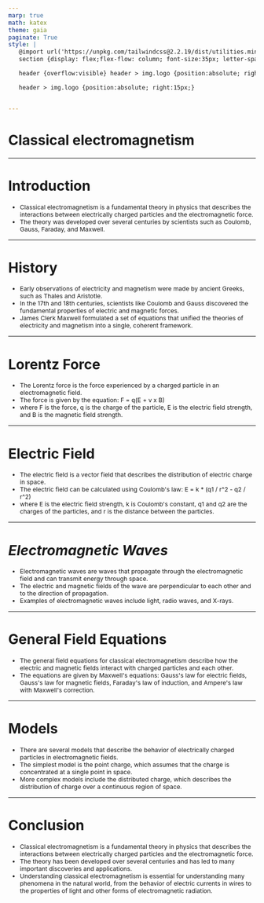 ```yaml
---
marp: true
math: katex
theme: gaia
paginate: True
style: |
   @import url('https://unpkg.com/tailwindcss@2.2.19/dist/utilities.min.css');
   section {display: flex;flex-flow: column; font-size:35px; letter-spacing:1.4px;}

   header {overflow:visible} header > img.logo {position:absolute; right:15px;}

   header > img.logo {position:absolute; right:15px;}


---
```

<!-- backgroundColor: white -->
<!-- _class: lead -->

 # Classical electromagnetism

---
<style scoped>p,li {font-size:0.92em}</style>

 # Introduction
- Classical electromagnetism is a fundamental theory in physics that describes the interactions between electrically charged particles and the electromagnetic force.
- The theory was developed over several centuries by scientists such as Coulomb, Gauss, Faraday, and Maxwell.


---
<style scoped>p,li {font-size:0.88em}</style>

 # History
- Early observations of electricity and magnetism were made by ancient Greeks, such as Thales and Aristotle.
- In the 17th and 18th centuries, scientists like Coulomb and Gauss discovered the fundamental properties of electric and magnetic forces.
- James Clerk Maxwell formulated a set of equations that unified the theories of electricity and magnetism into a single, coherent framework.


---
<style scoped>p,li {font-size:0.88em}</style>

 # Lorentz Force

- The Lorentz force is the force experienced by a charged particle in an electromagnetic field.
- The force is given by the equation: F = q(E + v x B)
- where F is the force, q is the charge of the particle, E is the electric field strength, and B is the magnetic field strength.

---
<style scoped>p,li {font-size:0.88em}</style>

 # Electric Field

- The electric field is a vector field that describes the distribution of electric charge in space.
- The electric field can be calculated using Coulomb's law: E = k \* (q1 / r^2 - q2 / r^2)
- where E is the electric field strength, k is Coulomb's constant, q1 and q2 are the charges of the particles, and r is the distance between the particles.

---
<style scoped>p,li {font-size:0.88em}</style>

 # _Electromagnetic Waves_
- Electromagnetic waves are waves that propagate through the electromagnetic field and can transmit energy through space.
- The electric and magnetic fields of the wave are perpendicular to each other and to the direction of propagation.
- Examples of electromagnetic waves include light, radio waves, and X-rays.


---
<style scoped>p,li {font-size:0.92em}</style>

 # General Field Equations
- The general field equations for classical electromagnetism describe how the electric and magnetic fields interact with charged particles and each other.
- The equations are given by Maxwell's equations: Gauss's law for electric fields, Gauss's law for magnetic fields, Faraday's law of induction, and Ampere's law with Maxwell's correction.


---
<style scoped>p,li {font-size:0.88em}</style>

 # **Models**

- There are several models that describe the behavior of electrically charged particles in electromagnetic fields.
- The simplest model is the point charge, which assumes that the charge is concentrated at a single point in space.
- More complex models include the distributed charge, which describes the distribution of charge over a continuous region of space.

---
<style scoped>p,li {font-size:0.88em}</style>

 # Conclusion
- Classical electromagnetism is a fundamental theory in physics that describes the interactions between electrically charged particles and the electromagnetic force.
- The theory has been developed over several centuries and has led to many important discoveries and applications.
- Understanding classical electromagnetism is essential for understanding many phenomena in the natural world, from the behavior of electric currents in wires to the properties of light and other forms of electromagnetic radiation.
